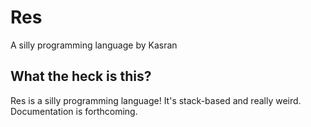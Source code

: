 # Res
A silly programming language by Kasran
## What the heck is this?
Res is a silly programming language! It's stack-based and really weird. Documentation is forthcoming.
